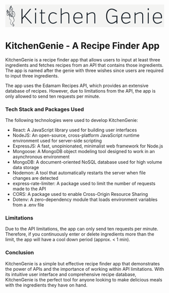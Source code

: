 ![alt text](https://github.com/GeccoRhiguelNavalta/KitchenGenie/blob/main/kitchengenie/src/assets/Logo.png "Logo Title Text 1")

# KitchenGenie - A Recipe Finder App

KitchenGenie is a recipe finder app that allows users to input at least three ingredients and fetches recipes from an API that contains those ingredients. The app is named after the genie with three wishes since users are required to input three ingredients.

The app uses the Edamam Recipes API, which provides an extensive database of recipes. However, due to limitations from the API, the app is only allowed to send ten requests per minute.

### Tech Stack and Packages Used
The following technologies were used to develop KitchenGenie:

* React: A JavaScript library used for building user interfaces
* NodeJS: An open-source, cross-platform JavaScript runtime environment used for server-side scripting
* ExpressJS: A fast, unopinionated, minimalist web framework for Node.js
* Mongoose: A MongoDB object modeling tool designed to work in an asynchronous environment
* MongoDB: A document-oriented NoSQL database used for high volume data storage
* Nodemon: A tool that automatically restarts the server when file changes are detected
* express-rate-limiter: A package used to limit the number of requests made to the API
* CORS: A package used to enable Cross-Origin Resource Sharing
* Dotenv: A zero-dependency module that loads environment variables from a .env file

### Limitations
Due to the API limitations, the app can only send ten requests per minute. Therefore, if you continuously enter or delete  ingredients more than the limit, the app will have a cool down period (approx. < 1 min). 

### Conclusion
KitchenGenie is a simple but effective recipe finder app that demonstrates the power of APIs and the importance of working within API limitations. With its intuitive user interface and comprehensive recipe database, KitchenGenie is the perfect tool for anyone looking to make delicious meals with the ingredients they have on hand.
